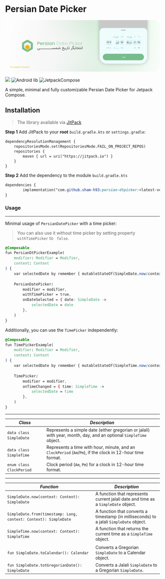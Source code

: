 # Persian Date Picker
![banner](https://github.com/sham-h93/persian-dtpicker/blob/master/images/banner.png)

[![](https://jitpack.io/v/sham-h93/persian-dtpicker.svg)](https://jitpack.io/#sham-h93/persian-dtpicker) ![Android lib](https://img.shields.io/badge/Android-green) ![JetpackCompose](https://img.shields.io/badge/JetpackCompose-blue)

A simple, minimal and fully customizable Persian Date Picker for Jetpack Compose.

## Installation

> The library available via [JitPack](https://jitpack.io)
>
**Step 1**  Add JitPack to your **root** `build.gradle.kts` or `settings.gradle`:


	dependencyResolutionManagement {
		repositoriesMode.set(RepositoriesMode.FAIL_ON_PROJECT_REPOS)
		repositories {
			maven { url = uri("https://jitpack.io") }
		}
	}

**Step 2**  Add the dependency to the module `build.gradle.kts`

```css
dependencies {
		implementation("com.github.sham-h93:persian-dtpicker:<latest-version>")
}
```

### Usage
---

Minimal usage of `PersianDatePicker` with a time picker:
>You can also use it without time picker by setting property  `withTimePicker` to ` false`.


```css
@Composable
fun PersianDtPickerExample(
    modifier: Modifier = Modifier,
    context: Context
) {
    var selectedDate by remember { mutableStateOf(SimpleDate.now(context = context)) }

    PersianDatePicker(
        modifier = modifier,
        withTimePicker = true,
        onDateSelected = { date: SimpleDate ->
            selectedDate = date
        },
    )
}
```



Additionally, you can use the `TimePicker` independently:


```css
@Composable
fun TimePickerExample(
    modifier: Modifier = Modifier,
    context: Context
) {
    var selectedDate by remember { mutableStateOf(SimpleTime.now(context = context)) }

    TimePicker(
        modifier = modifier,
        onTimeChanged = { time: SimpleTime ->
            selectedDate = time
        },
    )
}
```
---
|*Class*| *Description* |
|---|---|
|`data class SimpleDate`|Represents a simple date (either gregorian or jalali) with year, month, day, and an optional `SimpleTime` object.|
|`data class SimpleTime`|Represents a time with hour, minute, and an `ClockPeriod` (`Am`/`Pm`), if the clock in 12-hour time format.|
|`enum class ClockPeriod`|Clock period (`Am`, `Pm`) for a clock in 12-hour time format.|

---


|*Function*| *Description* |
|---|---|
|`SimpleDate.now(context: Context): SimpleDate`|A function that represents current jalali date and time as a `SimpleDate` object.|
|`SimpleDate.from(timestamp: Long, context: Context): SimpleDate`| A function that converts a timestamp (in milliseconds) to a jalali `SimpleDate` object.|
|`SimpleTime.now(context: Context): SimpleTime`|A function that returns the current time as a `SimpleTime` object.|
|||	
| `fun SimpleDate.toCalendar(): Calendar` | Converts a Gregorian `SimpleDate` to a Calendar object. |
|`fun SimpleDate.totGregorianDate(): SimpleDate`|Converts a Jalali `SimpleDate` to a Gregorian `SimpleDate`.|